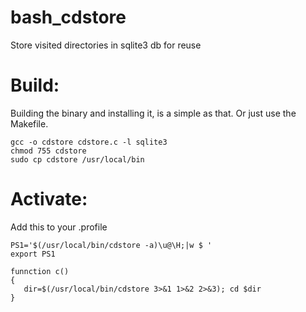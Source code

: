 # bash_cdstore
Store visited directories in sqlite3 db for reuse

# Build:

Building the binary and installing it, is a simple as that. Or just use the Makefile.

```
gcc -o cdstore cdstore.c -l sqlite3
chmod 755 cdstore
sudo cp cdstore /usr/local/bin
```

# Activate:

Add this to your .profile

```
PS1='$(/usr/local/bin/cdstore -a)\u@\H;|w $ '
export PS1

funnction c()
{
   dir=$(/usr/local/bin/cdstore 3>&1 1>&2 2>&3); cd $dir
}
```


